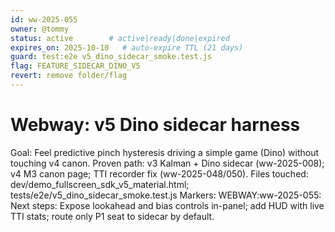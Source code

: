 ```yaml
---
id: ww-2025-055
owner: @tommy
status: active        # active|ready|done|expired
expires_on: 2025-10-10   # auto-expire TTL (21 days)
guard: test:e2e v5_dino_sidecar_smoke.test.js
flag: FEATURE_SIDECAR_DINO_V5
revert: remove folder/flag
---
```

# Webway: v5 Dino sidecar harness
Goal: Feel predictive pinch hysteresis driving a simple game (Dino) without touching v4 canon.
Proven path: v3 Kalman + Dino sidecar (ww-2025-008); v4 M3 canon page; TTI recorder fix (ww-2025-048/050).
Files touched: dev/demo_fullscreen_sdk_v5_material.html; tests/e2e/v5_dino_sidecar_smoke.test.js
Markers: WEBWAY:ww-2025-055:
Next steps: Expose lookahead and bias controls in-panel; add HUD with live TTI stats; route only P1 seat to sidecar by default.
